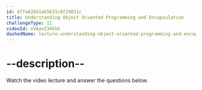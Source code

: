 ```yaml
---
id: 67fe82841ab5631c8f29831c
title: Understanding Object Oriented Programming and Encapsulation
challengeType: 11
videoId: nVAaxZ34khk
dashedName: lecture-understanding-object-oriented-programming-and-encapsulation
---
```


# --description--

Watch the video lecture and answer the questions below.


